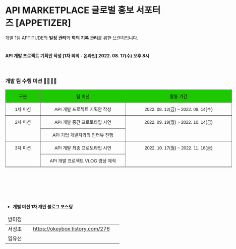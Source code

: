 # API MARKETPLACE 글로벌 홍보 서포터즈 [APPETIZER]

개발 1팀 APTITUDE의 **일정 관리**와 **회의 기록 관리**를 위한 브랜치입니다.<br/><br/>


#### API 개발 프로젝트 기획안 작성 [1차 회의 - 온라인] 2022. 08. 17(수) 오후 8시

<br/>

### 개발 팀 수행 미션 👩‍💻👨‍💻

<table style="border-collapse:collapse;border-spacing:0;table-layout: fixed; width: 719px" class="tg"><colgroup><col style="width: 111px"><col style="width: 270px"><col style="width: 338px"></colgroup><thead><tr><th style="background-color:#1ec800;border-color:inherit;border-style:solid;border-width:1px;color:#000000;font-family:Arial, sans-serif;font-size:14px;font-weight:normal;overflow:hidden;padding:10px 5px;text-align:center;vertical-align:top;word-break:normal">구분</th><th style="background-color:#1ec800;border-color:inherit;border-style:solid;border-width:1px;color:#000000;font-family:Arial, sans-serif;font-size:14px;font-weight:normal;overflow:hidden;padding:10px 5px;text-align:center;vertical-align:top;word-break:normal">팀 미션</th><th style="background-color:#1ec800;border-color:inherit;border-style:solid;border-width:1px;color:#000000;font-family:Arial, sans-serif;font-size:14px;font-weight:normal;overflow:hidden;padding:10px 5px;text-align:center;vertical-align:top;word-break:normal">활동 기간</th></tr></thead><tbody><tr><td style="border-color:inherit;border-style:solid;border-width:1px;font-family:Arial, sans-serif;font-size:14px;overflow:hidden;padding:10px 5px;text-align:center;vertical-align:top;word-break:normal">1차 미션</td><td style="border-color:inherit;border-style:solid;border-width:1px;font-family:Arial, sans-serif;font-size:14px;overflow:hidden;padding:10px 5px;text-align:center;vertical-align:top;word-break:normal">API 개발 프로젝트 기획안 작성</td><td style="border-color:inherit;border-style:solid;border-width:1px;font-family:Arial, sans-serif;font-size:14px;overflow:hidden;padding:10px 5px;text-align:center;vertical-align:top;word-break:normal">2022. 08. 12(금) ~ 2022. 09. 14(수)</td></tr><tr><td style="border-color:inherit;border-style:solid;border-width:1px;font-family:Arial, sans-serif;font-size:14px;overflow:hidden;padding:10px 5px;text-align:center;vertical-align:top;word-break:normal" rowspan="2">2차 미션</td><td style="border-color:inherit;border-style:solid;border-width:1px;font-family:Arial, sans-serif;font-size:14px;overflow:hidden;padding:10px 5px;text-align:center;vertical-align:top;word-break:normal">API 개발 중간 프로토타입 시연</td><td style="border-color:inherit;border-style:solid;border-width:1px;font-family:Arial, sans-serif;font-size:14px;overflow:hidden;padding:10px 5px;text-align:center;vertical-align:top;word-break:normal" rowspan="2">2022. 09. 19(월) ~ 2022. 10. 14(금)</td></tr><tr><td style="border-color:inherit;border-style:solid;border-width:1px;font-family:Arial, sans-serif;font-size:14px;overflow:hidden;padding:10px 5px;text-align:center;vertical-align:top;word-break:normal">API 기업 개발자와의 인터뷰 진행</td></tr><tr><td style="border-color:inherit;border-style:solid;border-width:1px;font-family:Arial, sans-serif;font-size:14px;overflow:hidden;padding:10px 5px;text-align:center;vertical-align:top;word-break:normal" rowspan="2">3차 미션</td><td style="border-color:inherit;border-style:solid;border-width:1px;font-family:Arial, sans-serif;font-size:14px;overflow:hidden;padding:10px 5px;text-align:center;vertical-align:top;word-break:normal">API 개발 최종 프로토타입 시연</td><td style="border-color:inherit;border-style:solid;border-width:1px;font-family:Arial, sans-serif;font-size:14px;overflow:hidden;padding:10px 5px;text-align:center;vertical-align:top;word-break:normal" rowspan="2">2022. 10. 17(월) ~ 2022. 11. 18(금)</td></tr><tr><td style="border-color:inherit;border-style:solid;border-width:1px;font-family:Arial, sans-serif;font-size:14px;overflow:hidden;padding:10px 5px;text-align:center;vertical-align:top;word-break:normal">API 개발 프로젝트 VLOG 영상 제작</td></tr></tbody></table>
<br/><br/>


<br/>
<br/>
<br/>

- **개별 미션 1차 개인 블로그 포스팅**


<table class="tg" style="undefined;table-layout: fixed; width: 362px">
<colgroup>
<col style="width: 80px">
<col style="width: 282px">
</colgroup>
<thead>
  <tr>
    <td class="tg-baqh">방미정</td>
    <td class="tg-baqh"></td>
  </tr>
</thead>
<tbody>
  <tr>
    <td class="tg-baqh">서성조</td>
    <td  class="tg-baqh"><a href="https://okeybox.tistory.com/276">https://okeybox.tistory.com/276 </a></td>
  </tr>
  <tr>
    <td class="tg-baqh">임유선</td>
    <td class="tg-baqh"></td>
  </tr>
</tbody>
</table>

